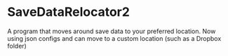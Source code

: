 # SaveDataRelocator2
A program that moves around save data to your preferred location.
Now using json configs and can move to a custom location (such as a Dropbox folder)

